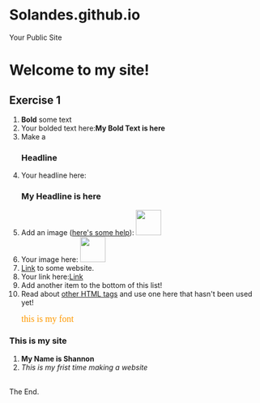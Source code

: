 Solandes.github.io
=====================

Your Public Site

<!DOCTYPE html>
<html>
  <head>
    <title>
    Shannons Public Website
    </title>
  </head>
  
  <body>
  <h1>Welcome to my site!</h1>
  


<h2 id="Exercise1">Exercise 1</h2>
<ol>
  <li><b>Bold</b> some text</li>
  <li>Your bolded text here:<b>My Bold Text is here</b></li>
  <li>Make a <h3>Headline</h3></li>
  <li>Your headline here:<h3> My Headline is here</h3></li>
  <li>Add an image (<a href="http://forum.koramgame.com/thread-60307-1-1.html">here's some help</a>): <img src="http://upload.wikimedia.org/wikipedia/commons/thumb/8/85/Smiley.svg/800px-Smiley.svg.png"height="50" width="50"</li> 
  <li>Your image here: <img src="https://scontent-a-iad.xx.fbcdn.net/hphotos-ash3/t1/581877_10200239654493897_1357504214_n.jpg"height="50" width="50"</li>
  <li><a href="http://www.coceleratoru.com">Link</a> to some website.</li>
  <li>Your link here:<a href="https://www.facebook.com/shannon.landes">Link</a> </li>
  <li>Add another item to the bottom of this list!</li>
  <li>Read about <a href="http://www.quackit.com/html/tags/">other HTML tags</a> and use one here that hasn't been used yet!</li>
 
  <p><font face="cursive,serif" color="#ff9900" size="4"> this is my font</font></p>

  
</li>
  
</ol>

<h3 id="This is my site">This is my site</h3>
<ol>
  <li><b>My Name is Shannon</b></li>
  <li><i> This is my frist time making a website</i></li>
</ol>


<br>The End.
  </body>
</html>
